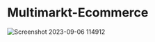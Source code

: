# Multimarkt-Ecommerce

![Screenshot 2023-09-06 114912](https://github.com/YasserAmro0/Multimarket-Ecommerce/assets/87650778/04fcf1d2-3c40-4005-bbdd-c82cf9293ade)
